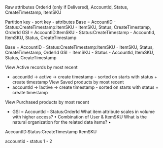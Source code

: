 
Raw attributes
OrderId (only if Delivered), AccountId, Status, CreateTimestamp, ItemSKU

Partition key - sort key - attributes
Base = AccountID - Status:CreateTimestamp:ItemSKU - ItemSKU, Status, CreateTimestamp, OrderId
GSI = AccountID:ItemSKU - Status:CreateTimestamp - AccountId, ItemSKU, Status, CreateTimestamp

Base = AccountID - Status:CreateTimestamp:ItemSKU - ItemSKU, Status, CreateTimestamp, OrderId
GSI = ItemSKU - Status - AccountId, ItemSKU, Status, CreateTimestamp

View Active records by most recent
* accountId -> active -> create timestamp - sorted on starts with status + create timestamp
View Saved products by most recent
* accountId -> !active -> create timestamp - sorted on starts with status + create timestamp

View Purchased products by most recent
* GSI = AccountId - Status:OrderId
What item attribute scales in volume with higher access?
• Combination of User & ItemSKU
What is the natural organization for the related data items?
• 


AccountID:Status:CreateTimestamp ItemSKU

accountid - status
1 - 
2

